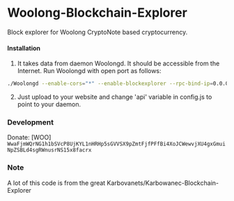 # Woolong-Blockchain-Explorer
Block explorer for Woolong CryptoNote based cryptocurrency.

#### Installation

1) It takes data from daemon Woolongd. It should be accessible from the Internet. Run Woolongd with open port as follows:
```bash
./Woolongd --enable-cors="*" --enable-blockexplorer --rpc-bind-ip=0.0.0.0 --rpc-bind-port=11898
```
2) Just upload to your website and change 'api' variable in config.js to point to your daemon.


### Development
Donate: [WOO] `WwaFjmWQrNG1h1bSVcP8UjKYL1nHRHp5sGVVSX9pZmtFjfPFfBi4XoJCWewvjXU4gxGmuiNpZSBLd4sgRWnusrNS15x8facrx`

### Note

A lot of this code is from the great Karbovanets/Karbowanec-Blockchain-Explorer
